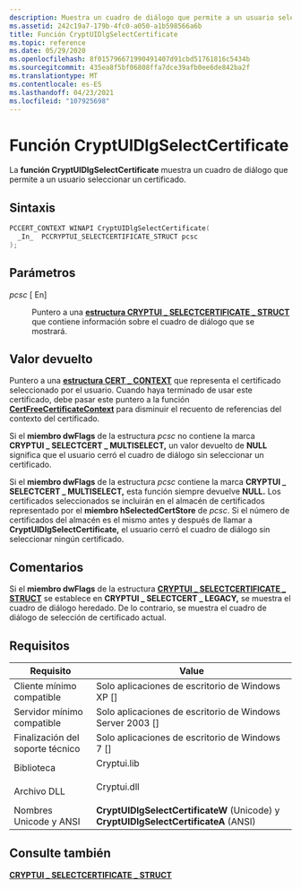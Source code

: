 ```yaml
---
description: Muestra un cuadro de diálogo que permite a un usuario seleccionar un certificado.
ms.assetid: 242c19a7-179b-4fc0-a050-a1b598566a6b
title: Función CryptUIDlgSelectCertificate
ms.topic: reference
ms.date: 05/29/2020
ms.openlocfilehash: 8f015796671990491407d91cbd51761816c5434b
ms.sourcegitcommit: 435ea8f5bf06808ffa7dce39afb0ee6de842ba2f
ms.translationtype: MT
ms.contentlocale: es-ES
ms.lasthandoff: 04/23/2021
ms.locfileid: "107925698"
---
```

# <a name="cryptuidlgselectcertificate-function"></a>Función CryptUIDlgSelectCertificate

La **función CryptUIDlgSelectCertificate** muestra un cuadro de diálogo que permite a un usuario seleccionar un certificado.

## <a name="syntax"></a>Sintaxis


```C++
PCCERT_CONTEXT WINAPI CryptUIDlgSelectCertificate(
  _In_  PCCRYPTUI_SELECTCERTIFICATE_STRUCT pcsc
);
```



## <a name="parameters"></a>Parámetros

<dl> <dt>

*pcsc* \[ En\]
</dt> <dd>

Puntero a una [**estructura CRYPTUI \_ SELECTCERTIFICATE \_ STRUCT**](cryptui-selectcertificate-struct.md) que contiene información sobre el cuadro de diálogo que se mostrará.

</dd> </dl>

## <a name="return-value"></a>Valor devuelto

Puntero a una [**estructura CERT \_ CONTEXT**](/windows/win32/api/Wincrypt/ns-wincrypt-cert_context) que representa el certificado seleccionado por el usuario. Cuando haya terminado de usar este certificado, debe pasar este puntero a la función [**CertFreeCertificateContext**](/windows/win32/api/wincrypt/nf-wincrypt-certfreecertificatecontext) para disminuir el recuento de referencias del contexto del certificado.

Si el **miembro dwFlags** de la estructura *pcsc* no contiene la marca **CRYPTUI \_ SELECTCERT \_ MULTISELECT,** un valor devuelto de **NULL** significa que el usuario cerró el cuadro de diálogo sin seleccionar un certificado.

Si el **miembro dwFlags** de la estructura *pcsc* contiene la marca **CRYPTUI \_ SELECTCERT \_ MULTISELECT,** esta función siempre devuelve **NULL.** Los certificados seleccionados se incluirán en el almacén de certificados representado por el **miembro hSelectedCertStore** de *pcsc*. Si el número de certificados del almacén es el mismo antes y después de llamar a **CryptUIDlgSelectCertificate,** el usuario cerró el cuadro de diálogo sin seleccionar ningún certificado.

## <a name="remarks"></a>Comentarios

Si el **miembro dwFlags** de la estructura [**CRYPTUI \_ SELECTCERTIFICATE \_ STRUCT**](cryptui-selectcertificate-struct.md) se establece en **CRYPTUI \_ SELECTCERT \_ LEGACY,** se muestra el cuadro de diálogo heredado. De lo contrario, se muestra el cuadro de diálogo de selección de certificado actual.

## <a name="requirements"></a>Requisitos



| Requisito | Value |
|-------------------------------------|---------------------------------------------------------------------------------------------------|
| Cliente mínimo compatible<br/> | Solo aplicaciones de escritorio de Windows XP \[\]<br/>                                                       |
| Servidor mínimo compatible<br/> | Solo aplicaciones de escritorio de Windows Server 2003 \[\]<br/>                                              |
| Finalización del soporte técnico<br/> | Solo aplicaciones de escritorio de Windows 7 \[\]<br/>                                                       |
| Biblioteca<br/>                  | <dl> <dt>Cryptui.lib</dt> </dl>            |
| Archivo DLL<br/>                      | <dl> <dt>Cryptui.dll</dt> </dl>            |
| Nombres Unicode y ANSI<br/>   | **CryptUIDlgSelectCertificateW** (Unicode) y **CryptUIDlgSelectCertificateA** (ANSI)<br/> |



## <a name="see-also"></a>Consulte también

<dl> <dt>

[**CRYPTUI \_ SELECTCERTIFICATE \_ STRUCT**](cryptui-selectcertificate-struct.md)
</dt> </dl>






